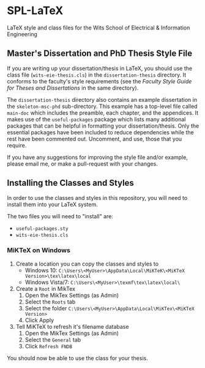 # SPL-LaTeX
LaTeX style and class files for the Wits School of Electrical &amp; Information Engineering

## Master's Dissertation and PhD Thesis Style File
If you are writing up your dissertation/thesis in LaTeX, you should use the class file (`wits-eie-thesis.cls`) in the `dissertation-thesis` directory. It conforms to the faculty's style requirements (see the _Faculty Style Guide for Theses and Dissertations_ in the same directory).

The `dissertation-thesis` directory also contains an example dissertation in the `skeleton-msc-phd` sub-directory. This example has a top-level file called `main-doc` which includes the preamble, each chapter, and the appendices. It makes use of the `useful-packages` package which lists many additional packages that can be helpful in formatting your dissertation/thesis. Only the essential packages have been included to reduce dependencies while the rest have been commented out. Uncomment, and use, those that you require.

If you have any suggestions for improving the style file and/or example, please email me, or make a pull-request with your changes.

## Installing the Classes and Styles
In order to use the classes and styles in this repository, you will need to install them into your LaTeX system.

The two files you will need to "install" are:
- `useful-packages.sty`
- `wits-eie-thesis.cls`

###  MiKTeX on Windows
1.  Create a location you can copy the classes and styles to
    -  Windows 10: `C:\Users\<MyUser>\AppData\Local\MiKTeK\<MiKTeX Version>\tex\latex\local`
    -  Windows Vista/7: `C:\Users\<MyUser>\texmf\tex\latex\local\`
2.  Create a `Root` in MikTex
    1.  Open the MikTex Settings (as Admin)
    2.  Select the `Roots` tab
    3.  Select the folder `C:\Users\<MyUser>\AppData\Local\MiKTex\<MiKTeX Version>`
    4.  Click Apply
3.  Tell MiKTeX to refresh it's filename database
    1.  Open the MikTex Settings (as Admin)
    2.  Select the `General` tab
    3.  Click `Refresh FNDB`

You should now be able to use the class for your thesis.